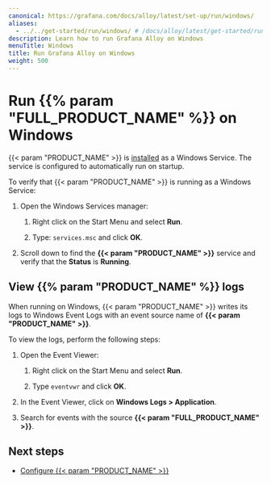 ```yaml
---
canonical: https://grafana.com/docs/alloy/latest/set-up/run/windows/
aliases:
  - ../../get-started/run/windows/ # /docs/alloy/latest/get-started/run/windows/
description: Learn how to run Grafana Alloy on Windows
menuTitle: Windows
title: Run Grafana Alloy on Windows
weight: 500
---
```


# Run {{% param "FULL_PRODUCT_NAME" %}} on Windows

{{< param "PRODUCT_NAME" >}} is [installed][InstallWindows] as a Windows Service.
The service is configured to automatically run on startup.

To verify that {{< param "PRODUCT_NAME" >}} is running as a Windows Service:

1. Open the Windows Services manager:

   1. Right click on the Start Menu and select **Run**.

   1. Type: `services.msc` and click **OK**.

1. Scroll down to find the **{{< param "PRODUCT_NAME" >}}** service and verify that the **Status** is **Running**.

## View {{% param "PRODUCT_NAME" %}} logs

When running on Windows, {{< param "PRODUCT_NAME" >}} writes its logs to Windows Event Logs with an event source name of **{{< param "PRODUCT_NAME" >}}**.

To view the logs, perform the following steps:

1. Open the Event Viewer:

   1. Right click on the Start Menu and select **Run**.

   1. Type `eventvwr` and click **OK**.

1. In the Event Viewer, click on **Windows Logs > Application**.

1. Search for events with the source **{{< param "FULL_PRODUCT_NAME" >}}**.

## Next steps

- [Configure {{< param "PRODUCT_NAME" >}}][Configure]

[InstallWindows]: ../../install/windows/
[Configure]: ../../../configure/windows/
